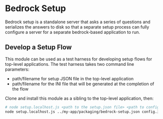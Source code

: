 # Bedrock Setup

Bedrock setup is a standalone server that asks a series of questions and
serializes the answers to disk so that a separate setup process can
fully configure a server for a separate bedrock-based application to run.

## Develop a Setup Flow
This module can be used as a test harness for developing setup flows for
top-level applications. The test harness takes two command line parameters:
- path/filename for setup JSON file in the top-level application
- path/filename for the INI file that will be generated at the completion of
  the flow

Clone and install this module as a sibling to the top-level application, then:
```sh
# node setup.localhost.js <path to the setup.json file> <path to config.ini>
node setup.localhost.js ../my-app/packaging/bedrock-setup.json config.ini
```
